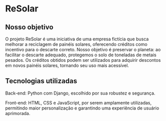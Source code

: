# ReSolar
## Nosso objetivo

O projeto ReSolar é uma iniciativa de uma empresa fictícia que busca melhorar a reciclagem de painéis solares, oferecendo créditos como incentivo para o descarte correto.
Nosso objetivo é preservar o planeta: ao facilitar o descarte adequado, protegemos o solo de toneladas de metais pesados.
Os créditos obtidos podem ser utilizados para adquirir descontos em novos painéis solares, tornando seu uso mais acessível.

## Tecnologias utilizadas

Back-end: Python com Django, escolhido por sua robustez e segurança.

Front-end: HTML, CSS e JavaScript, por serem amplamente utilizadas, permitindo maior personalização e garantindo uma experiência de usuário aprimorada.
